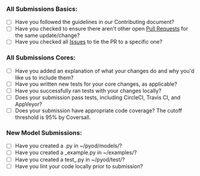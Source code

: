 ### All Submissions Basics:

* [ ] Have you followed the guidelines in our Contributing document?
* [ ] Have you checked to ensure there aren't other open [Pull Requests](../../pulls) for the same update/change?
* [ ] Have you checked all [Issues](../../issues) to tie the PR to a specific one?

### All Submissions Cores:

* [ ] Have you added an explanation of what your changes do and why you'd like us to include them?
* [ ] Have you written new tests for your core changes, as applicable?
* [ ] Have you successfully ran tests with your changes locally?
* [ ] Does your submission pass tests, including CircleCI, Travis CI, and AppVeyor?
* [ ] Does your submission have appropriate code coverage? The cutoff threshold is 95% by Coversall.

<!-- You can erase any parts of this template not applicable to your Pull Request. -->

### New Model Submissions:

* [ ] Have you created a <NewModel>.py in ~/pyod/models/?
* [ ] Have you created a <NewModel>_example.py in ~/examples/?
* [ ] Have you created a test_<NewModel>.py in ~/pyod/test/?
* [ ] Have you lint your code locally prior to submission?
